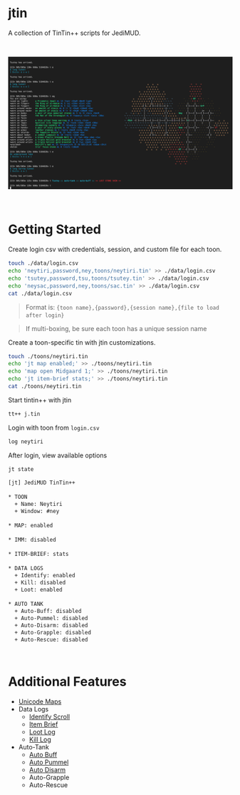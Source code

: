 # jtin

A collection of TinTin++ scripts for JediMUD.

<br/>

![](docs/main.png)


<br/>

# Getting Started 

Create login csv with credentials, session, and custom file for each toon.

```sh
touch ./data/login.csv
echo 'neytiri,password,ney,toons/neytiri.tin' >> ./data/login.csv
echo 'tsutey,password,tsu,toons/tsutey.tin' >> ./data/login.csv
echo 'neysac,password,ney,toons/sac.tin' >> ./data/login.csv
cat ./data/login.csv
```
> Format is: `{toon name},{password},{session name},{file to load after login}`

> If multi-boxing, be sure each toon has a unique session name

Create a toon-specific tin with jtin customizations.
```sh
touch ./toons/neytiri.tin
echo 'jt map enabled;' >> ./toons/neytiri.tin
echo 'map open Midgaard 1;' >> ./toons/neytiri.tin
echo 'jt item-brief stats;' >> ./toons/neytiri.tin
cat ./toons/neytiri.tin
```

Start tintin++ with jtin

```sh
tt++ j.tin
```

Login with toon from `login.csv`
```txt
log neytiri
```

After login, view available options
```
jt state
```
```
[jt] JediMUD TinTin++

* TOON
  + Name: Neytiri
  + Window: #ney

* MAP: enabled

* IMM: disabled

* ITEM-BRIEF: stats

* DATA LOGS
  + Identify: enabled
  + Kill: disabled
  + Loot: enabled

* AUTO TANK
  + Auto-Buff: disabled
  + Auto-Pummel: disabled
  + Auto-Disarm: disabled
  + Auto-Grapple: disabled
  + Auto-Rescue: disabled
```

<br/> 

# Additional Features

- [Unicode Maps](https://github.com/jedimud/jtin/wiki/Unicode-Maps)
- Data Logs
  - [Identify Scroll](https://github.com/jedimud/jtin/wiki/Identify-Scroll)
  - [Item Brief](https://github.com/jedimud/jtin/wiki/Item-Brief)
  - [Loot Log](https://github.com/jedimud/jtin/wiki/Loot-Log)
  - [Kill Log](https://github.com/jedimud/jtin/wiki/Kill-Log)
- Auto-Tank
  - [Auto Buff](https://github.com/jedimud/jtin/wiki/Auto-Buff)
  - [Auto Pummel](https://github.com/jedimud/jtin/wiki/Auto-Pummel)
  - [Auto Disarm](https://github.com/jedimud/jtin/wiki/Auto-Disarm)
  - Auto-Grapple
  - Auto-Rescue



